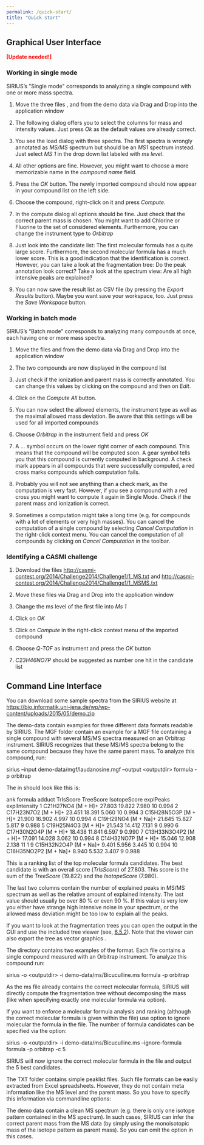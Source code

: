 ```yaml
---
permalink: /quick-start/
title: "Quick start"
---
```


## Graphical User Interface

<span>**<span style="color: red">\[Update needed\!\]</span>**</span>

### Working in single mode

SIRIUS’s "Single mode" corresponds to analyzing a single compound with
one or more mass spectra.

1.  Move the three files , and from the demo data via Drag and Drop into
    the application window

2.  The following dialog offers you to select the columns for mass and
    intensity values. Just press *Ok* as the default values are already
    correct.

3.  You see the load dialog with three spectra. The first spectra is
    wrongly annotated as *MS/MS* spectrum but should be an *MS1*
    spectrum instead. Just select *MS 1* in the drop down list labeled
    with *ms level*.

4.  All other options are fine. However, you might want to choose a more
    memorizable name in the *compound name* field.

5.  Press the *OK* button. The newly imported compound should now appear
    in your compound list on the left side.

6.  Choose the compound, right-click on it and press *Compute*.

7.  In the compute dialog all options should be fine. Just check that
    the correct parent mass is chosen. You might want to add Chlorine or
    Fluorine to the set of considered elements. Furthermore, you can
    change the instrument type to *Orbitrap*

8.  Just look into the candidate list: The first molecular formula has a
    quite large score. Furthermore, the second molecular formula has a
    much lower score. This is a good indication that the identification
    is correct. However, you can take a look at the fragmentation tree:
    Do the peak annotation look correct? Take a look at the spectrum
    view: Are all high intensive peaks are explained?

9.  You can now save the result list as CSV file (by pressing the
    *Export Results* button). Maybe you want save your workspace, too.
    Just press the *Save Workspace* button.

### Working in batch mode

SIRIUS’s “Batch mode” corresponds to analyzing many compounds at once,
each having one or more mass spectra.

1.  Move the files and from the demo data via Drag and Drop into the
    application window

2.  The two compounds are now displayed in the compound list

3.  Just check if the ionization and parent mass is correctly annotated.
    You can change this values by clicking on the compound and then on
    *Edit*.

4.  Click on the *Compute All* button.

5.  You can now select the allowed elements, the instrument type as well
    as the maximal allowed mass deviation. Be aware that this settings
    will be used for all imported compounds

6.  Choose *Orbitrap* in the instrument field and press *OK*

7.  A *...* symbol occurs on the lower right corner of each compound.
    This means that the compound will be computed soon. A gear symbol
    tells you that this compound is currently computed in background. A
    check mark appears in all compounds that were successfully computed,
    a red cross marks compounds which computation fails.

8.  Probably you will not see anything than a check mark, as the
    computation is very fast. However, if you see a compound with a red
    cross you might want to compute it again in Single Mode. Check if
    the parent mass and ionization is correct.

9.  Sometimes a computation might take a long time (e.g. for compounds
    with a lot of elements or very high masses). You can cancel the
    computation of a single compound by selecting *Cancel Computation*
    in the right-click context menu. You can cancel the computation of
    all compounds by clicking on *Cancel Computation* in the toolbar.

### Identifying a CASMI challenge

1.  Download the files
    <http://casmi-contest.org/2014/Challenge2014/Challenge1/1_MS.txt>
    and
    <http://casmi-contest.org/2014/Challenge2014/Challenge1/1_MSMS.txt>

2.  Move these files via Drag and Drop into the application window

3.  Change the ms level of the first file into *Ms 1*

4.  Click on *OK*

5.  Click on *Compute* in the right-click context menu of the imported
    compound

6.  Choose *Q-TOF* as instrument and press the *OK* button

7.  *C23H46NO7P* should be suggested as number one hit in the candidate
    list

## Command Line Interface

You can download some sample spectra from the SIRIUS website at
<https://bio.informatik.uni-jena.de/wp/wp-content/uploads/2015/05/demo.zip>

The demo-data contain examples for three different data formats readable
by SIRIUS. The MGF folder contain an example for a MGF file containing a
single compound with several MS/MS spectra measured on an Orbitrap
instrument. SIRIUS recognizes that these MS/MS spectra belong to the
same compound because they have the same parent mass. To analyze this
compound, run:

sirius –input demo-data/mgf/laudanosine.mgf –output \<outputdir\> formula
-p orbitrap

The in should look like this is:

ank formula adduct TrIsScore TreeScore IsotopeScore explPeaks
explIntensity 1 C21H27NO4 \[M + H\]+ 27.803 19.822 7.980 10 0.994 2
C17H23N7O2 \[M + H\]+ 23.451 18.391 5.060 10 0.994 3 C15H28N5O3P \[M +
H\]+ 21.900 16.902 4.997 10 0.994 4 C19H29NO4 \[M + Na\]+ 21.645 15.827
5.817 9 0.988 5 C19H25N4O3 \[M + H\]+ 21.543 14.412 7.131 9 0.990 6
C17H30N2O4P \[M + H\]+ 18.438 11.841 6.597 9 0.990 7 C13H33N3O4P2 \[M +
H\]+ 17.091 14.028 3.062 10 0.994 8 C14H32NO7P \[M + H\]+ 15.046 12.908
2.138 11 1 9 C15H32N2O4P \[M + Na\]+ 9.401 5.956 3.445 10 0.994 10
C16H35NO2P2 \[M + Na\]+ 8.940 5.532 3.407 9 0.988

This is a ranking list of the top molecular formula candidates. The best
candidate is with an overall score (*TrIsScore*) of 27.803. This score
is the sum of the *TreeScore* (19.822) and the *IsotopeScore* (7.980).

The last two columns contain the number of explained peaks in MS/MS
spectrum as well as the relative amount of explained intensity. The last
value should usually be over 80 % or even 90 %. If this value is very
low you either have strange high intensive noise in your spectrum, or
the allowed mass deviation might be too low to explain all the peaks.

If you want to look at the fragmentation trees you can open the output
in the GUI and use the included tree viewer (see,
[6.5.2](#gui:tree-view)). Note that the viewer can also export the tree
as vector graphics .

The directory contains two examples of the format. Each file contains a
single compound measured with an Orbitrap instrument. To analyze this
compound run:

sirius -o \<outputdir\> -i demo-data/ms/Bicuculline.ms formula -p
orbitrap

As the ms file already contains the correct molecular formula, SIRIUS
will directly compute the fragmentation tree without decomposing the
mass (like when specifying exactly one molecular formula via option).

If you want to enforce a molecular formula analysis and ranking
(although the correct molecular formula is given within the file) use
option to ignore molecular the formula in the file. The number of
formula candidates can be specified via the option:

sirius -o \<outputdir\> -i demo-data/ms/Bicuculline.ms –ignore-formula
formula -p orbitrap -c 5

SIRIUS will now ignore the correct molecular formula in the file and
output the 5 best candidates.

The TXT folder contains simple peaklist files. Such file formats can be
easily extracted from Excel spreadsheets. However, they do not contain
meta information like the MS level and the parent mass. So you have to
specify this information via commandline options:

The demo data contain a clean MS spectrum (e.g. there is only one
isotope pattern contained in the MS spectrum). In such cases, SIRIUS can
infer the correct parent mass from the MS data (by simply using the
monoisotopic mass of the isotope pattern as parent mass). So you can
omit the option in this cases.

